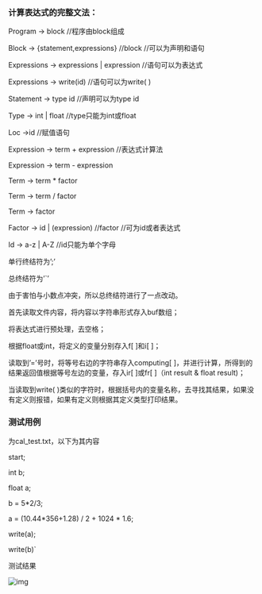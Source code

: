 ### 计算表达式的完整文法：

Program -> block 						//程序由block组成

Block -> {statement,expressions} //block 	//可以为声明和语句

Expressions -> expressions | expression 		//语句可以为表达式

Expressions -> write(id)					//语句可以为write( )

Statement -> type id						//声明可以为type id

Type -> int | float							//type只能为int或float

Loc ->id									//赋值语句

Expression -> term + expression 			//表达式计算法

Expression -> term - expression			

Term -> term * factor			

Term -> term / factor							

Term -> factor

Factor -> id | (expression) //factor			//可为id或者表达式

Id -> a-z | A-Z 							//id只能为单个字母

 

单行终结符为’;’

总终结符为’`’

由于害怕与小数点冲突，所以总终结符进行了一点改动。

 

首先读取文件内容，将内容以字符串形式存入buf数组；

将表达式进行预处理，去空格；

根据float或int，将定义的变量分别存入f[ ]和i[ ]；

读取到’=’号时，将等号右边的字符串存入computing[ ]，并进行计算，所得到的结果返回值根据等号左边的变量，存入ir[ ]或fr[ ]（int result & float result)；

当读取到write( )类似的字符时，根据括号内的变量名称，去寻找其结果，如果没有定义则报错，如果有定义则根据其定义类型打印结果。

 

### 测试用例

为cal_test.txt，以下为其内容

start;

int b;

float a;

b = 5*2/3;

a = (10.44*356+1.28) / 2 + 1024 * 1.6;

write(a);

write(b)`

测试结果

![img](file:///C:\Users\ADMINI~1\AppData\Local\Temp\ksohtml11176\wps2.jpg) 

 